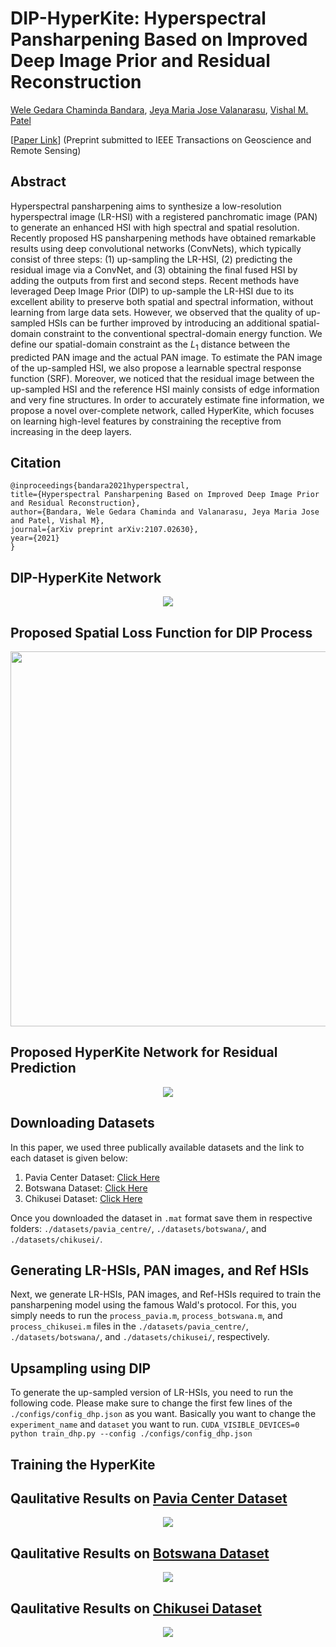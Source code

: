 # DIP-HyperKite: Hyperspectral Pansharpening Based on Improved Deep Image Prior and  Residual Reconstruction
[Wele Gedara Chaminda Bandara](https://www.researchgate.net/profile/Chaminda-Bandara-4), [Jeya Maria Jose Valanarasu](https://jeya-maria-jose.github.io/research/), [Vishal M. Patel](https://engineering.jhu.edu/vpatel36/sciencex_teams/vishalpatel/)

[[Paper Link](https://arxiv.org/abs/2107.02630)] (Preprint submitted to IEEE Transactions on Geoscience and Remote Sensing)

## Abstract
Hyperspectral pansharpening aims to synthesize a low-resolution hyperspectral image (LR-HSI) with a registered panchromatic image (PAN) to generate an enhanced HSI with high spectral and spatial resolution.  Recently proposed HS pansharpening methods have obtained remarkable results using deep convolutional networks (ConvNets), which typically consist of three steps: (1) up-sampling the LR-HSI, (2) predicting the residual image via a ConvNet, and (3) obtaining the final fused HSI by adding the outputs from first and second steps.  Recent methods have leveraged Deep Image Prior (DIP) to up-sample the LR-HSI due to its excellent ability to preserve both spatial and spectral information, without learning from  large data sets. However, we observed that the quality of up-sampled HSIs can be further improved by introducing an additional spatial-domain constraint to the conventional spectral-domain energy function. We define our spatial-domain constraint as the $L_1$ distance between the predicted PAN image and the actual PAN image. To estimate the PAN image of the up-sampled HSI, we also propose a learnable spectral response function (SRF). Moreover, we noticed that the residual image between the up-sampled HSI and the reference HSI mainly consists of edge information and very fine structures. In order to accurately estimate fine information, we propose a novel over-complete network, called HyperKite, which focuses on learning high-level features by constraining the receptive from increasing in the deep layers.

## Citation
    @inproceedings{bandara2021hyperspectral,
    title={Hyperspectral Pansharpening Based on Improved Deep Image Prior and Residual Reconstruction},
    author={Bandara, Wele Gedara Chaminda and Valanarasu, Jeya Maria Jose and Patel, Vishal M},
    journal={arXiv preprint arXiv:2107.02630},
    year={2021}
    } 

## DIP-HyperKite Network
<p align="center">
<img src="imgs/GRS-method.jpg"/>

## Proposed Spatial Loss Function for DIP Process
<p align="center">
<img src="imgs/GRS-R.jpg" width="600px"/>

## Proposed HyperKite Network for Residual Prediction
<p align="center">
<img src="imgs/GRS-HyperKite.jpg"/>

## Downloading Datasets
In this paper, we used three publically available datasets and the link to each dataset is given below:
1. Pavia Center Dataset: [Click Here](http://www.ehu.eus/ccwintco/index.php/Hyperspectral_Remote_Sensing_Scenes)
2. Botswana Dataset: [Click Here](http://www.ehu.eus/ccwintco/index.php/Hyperspectral_Remote_Sensing_Scenes)
3. Chikusei Dataset: [Click Here](https://naotoyokoya.com/Download.html)

Once you downloaded the dataset in `.mat` format save them in respective folders: `./datasets/pavia_centre/`, `./datasets/botswana/`, and `./datasets/chikusei/`.

## Generating LR-HSIs, PAN images, and Ref HSIs
Next, we generate LR-HSIs, PAN images, and Ref-HSIs required to train the pansharpening model using the famous Wald's protocol. For this, you simply needs to run the `process_pavia.m`, `process_botswana.m`, and `process_chikusei.m` files in the `./datasets/pavia_centre/`, `./datasets/botswana/`, and `./datasets/chikusei/`, respectively.

## Upsampling using DIP
To generate the up-sampled version of LR-HSIs, you need to run the following code. 
Please make sure to change the first few lines of the `./configs/config_dhp.json` as you want. 
Basically you want to change the `experiment_name` and `dataset` you want to run.
    `CUDA_VISIBLE_DEVICES=0 python train_dhp.py --config ./configs/config_dhp.json`

## Training the HyperKite

    
## Qaulitative Results on [Pavia Center Dataset](http://www.ehu.eus/ccwintco/index.php/Hyperspectral_Remote_Sensing_Scenes)
<p align="center">
<img src="imgs/GRS2-final_pred_pavia.jpg"/>

## Qaulitative Results on [Botswana Dataset](http://www.ehu.eus/ccwintco/index.php/Hyperspectral_Remote_Sensing_Scenes)
<p align="center">
<img src="imgs/GRS2-final_pred_botswana.jpg"/>

## Qaulitative Results on [Chikusei Dataset](https://naotoyokoya.com/Download.html)
<p align="center">
<img src="imgs/GRS2-final_pred_chikusei.jpg"/>
